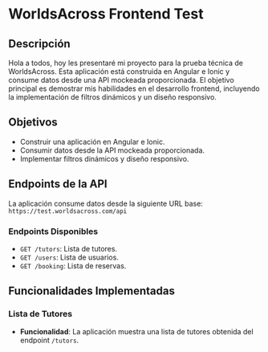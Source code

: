 # WorldsAcross Frontend Test

## Descripción
Hola a todos, hoy les presentaré mi proyecto para la prueba técnica de WorldsAcross. Esta aplicación está construida en Angular e Ionic y consume datos desde una API mockeada proporcionada. El objetivo principal es demostrar mis habilidades en el desarrollo frontend, incluyendo la implementación de filtros dinámicos y un diseño responsivo.

## Objetivos
- Construir una aplicación en Angular e Ionic.
- Consumir datos desde la API mockeada proporcionada.
- Implementar filtros dinámicos y diseño responsivo.

## Endpoints de la API
La aplicación consume datos desde la siguiente URL base: `https://test.worldsacross.com/api`

### Endpoints Disponibles
- `GET /tutors`: Lista de tutores.
- `GET /users`: Lista de usuarios.
- `GET /booking`: Lista de reservas.

## Funcionalidades Implementadas

### Lista de Tutores
- **Funcionalidad**: La aplicación muestra una lista de tutores obtenida del endpoint `/tutors`.
- **Filtro Dinámico**: Implementé un filtro dinámico que permite buscar tutores por su especialidad.

### Lista de Usuarios
- **Funcionalidad**: La aplicación muestra una lista de usuarios obtenida del endpoint `/users`.
- **Detalles del Usuario**: Al seleccionar un usuario de la lista, se muestran sus detalles en una nueva página.

### Reservas
- **Funcionalidad**: La aplicación muestra todas las reservas obtenidas del endpoint `/booking`.
- **Filtro por Usuario**: Implementé un filtro que permite buscar reservas por el nombre del usuario.

## Diseño
- Utilicé componentes de Ionic para listas, inputs y botones.
- Implementé un diseño responsivo que funciona tanto en dispositivos móviles como en desktop.

## Recursos Utilizados
- Documentación de Angular.
- Documentación de Ionic.

## Extras 
- Mensajes de error para el manejo de errores al consumir la API.
- Diseño avanzado para mejorar la experiencia del usuario.

## Instrucciones para Ejecutar la Aplicación

### Prerrequisitos
Antes de comenzar, asegúrate de tener instalados los siguientes programas:
- Node.js (versión 12 o superior)
- Angular CLI
- Ionic CLI

### Instalación
1. Clona el repositorio:
   ```bash
   git clone `https://github.com/rafaelgus/test-frontend.git`
   cd test-frontend-test
   ```

2. Instala las dependencias:
   ```bash
   npm install
   ```

### Ejecución
1. Inicia el servidor de desarrollo:
   ```bash
   ionic serve
   ```

2. Abre tu navegador y navega a `http://localhost:8100`.

### Estructura del Proyecto
- `src/app/services`: Contiene los servicios para consumir la API.
- `src/app/models`: Contiene los modelos de datos.
- `src/app/pages`: Contiene las páginas de la aplicación.

### Notas
- Asegúrate de tener acceso a la API proporcionada.
- Si encuentras algún problema, revisa la consola del navegador para mensajes de error.


¡Buena suerte y feliz codificación!
```

Este archivo `README.md` proporciona una descripción clara del proyecto, los objetivos, las funcionalidades implementadas, y las instrucciones necesarias para ejecutar la aplicación. Si necesitas más ayuda o tienes alguna otra pregunta, ¡házmelo saber! 😊
